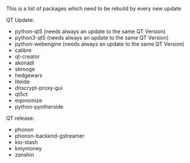 This is a list of packages which need to be rebuild by every new update

QT Update:

* python-qt5 (needs always an update to the same QT Version)
* python3-qt5 (needs always an update to the same QT Version)
* python-webengine (needs always an update to the same QT Version)
* calibre
* qt-creator
* akonadi
* skrooge
* hedgewars
* liteide
* dnscrypt-proxy-gui
* qt5ct
* eqonomize
* python-pyotherside

QT release: 

* phonon
* phonon-backend-gstreamer
* kio-stash
* kmymoney
* zanshin